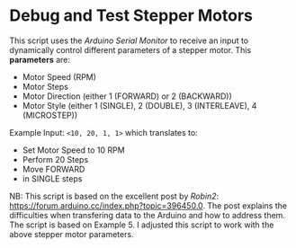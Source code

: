 # Debug and Test Stepper Motors

This script uses the *Arduino Serial Monitor* to receive an input to dynamically control different parameters of a stepper motor. This **parameters** are:
- Motor Speed (RPM)
- Motor Steps
- Motor Direction (either 1 (FORWARD) or 2 (BACKWARD))
- Motor Style (either 1 (SINGLE), 2 (DOUBLE), 3 (INTERLEAVE), 4 (MICROSTEP))

Example Input: `<10, 20, 1, 1>` which translates to:
- Set Motor Speed to 10 RPM
- Perform 20 Steps
- Move FORWARD
- in SINGLE steps

NB: This script is based on the excellent post by *Robin2*: https://forum.arduino.cc/index.php?topic=396450.0. The post explains the difficulties when transfering data to the Arduino and how to address them. The script is based on Example 5. I adjusted this script to work with the above stepper motor parameters.
